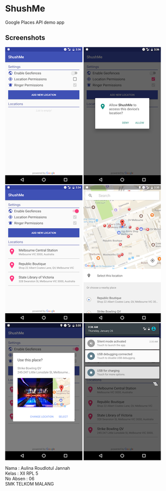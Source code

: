 # ShushMe
Google Places API demo app

## Screenshots

![Screenshot1](screenshots/screen_1.png) ![Screenshot2](screenshots/screen_2.png) ![Screenshot3](screenshots/screen_3.png)
![Screenshot4](screenshots/screen_4.png) ![Screenshot5](screenshots/screen_5.png) ![Screenshot6](screenshots/screen_6.png)

Nama : Aulina Roudlotul Jannah <br />
Kelas : XII RPL 5 <br />
No Absen : 06 <br />
SMK TELKOM MALANG
